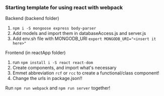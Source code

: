 ### Starting template for using react with webpack

Backend (backend folder)

1. `npm i -S mongoose express body-parser`
2. Add models and import them in databaseAccess.js and server.js
3. Add env.sh file with MONGODB_URI
   `export MONGODB_URI="<insert it here>"`

Frontend (in reactApp folder)

1. run `npm install i -S react react-dom`
2. Create components, and import what's necessary
3. Emmet abbreviation `rcf` or `rcc` to create a functional/class component!
4. Change the urls in package.json!!

Run `npm run webpack` and `npm run server` together!
